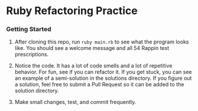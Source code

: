# Ruby Refactoring Practice

### Getting Started
1. After cloning this repo, run `ruby main.rb` to see what the program looks like. You should see a welcome message and all 54 Rappin test prescriptions.

2. Notice the code. It has a lot of code smells and a lot of repetitive behavior. For fun, see if you can refactor it. If you get stuck, you can see an example of a semi-solution in the solutions directory. If you figure out a solution, feel free to submit a Pull Request so it can be added to the solution directory. 

3. Make small changes, test, and commit frequently. 
